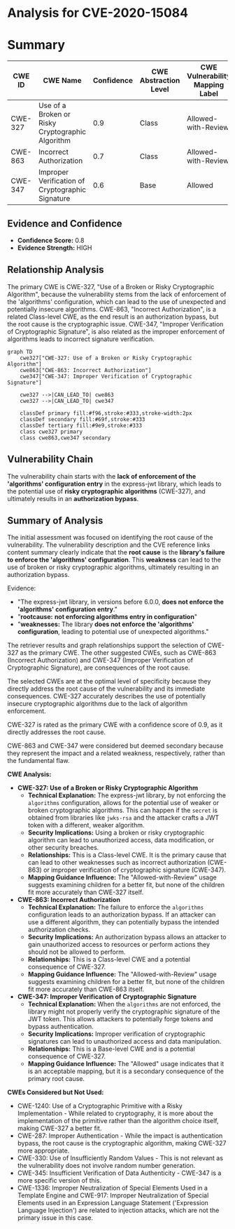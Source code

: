 # Analysis for CVE-2020-15084

# Summary
| CWE ID | CWE Name | Confidence | CWE Abstraction Level | CWE Vulnerability Mapping Label | CWE-Vulnerability Mapping Notes |
|---|---|---|---|---|---|
| CWE-327 | Use of a Broken or Risky Cryptographic Algorithm | 0.9 | Class | Allowed-with-Review | Primary CWE |
| CWE-863 | Incorrect Authorization | 0.7 | Class | Allowed-with-Review | Secondary Candidate |
| CWE-347 | Improper Verification of Cryptographic Signature | 0.6 | Base | Allowed | Secondary Candidate |

## Evidence and Confidence

*   **Confidence Score:** 0.8
*   **Evidence Strength:** HIGH

## Relationship Analysis
The primary CWE is CWE-327, "Use of a Broken or Risky Cryptographic Algorithm", because the vulnerability stems from the lack of enforcement of the 'algorithms' configuration, which can lead to the use of unexpected and potentially insecure algorithms. CWE-863, "Incorrect Authorization", is a related Class-level CWE, as the end result is an authorization bypass, but the root cause is the cryptographic issue. CWE-347, "Improper Verification of Cryptographic Signature", is also related as the improper enforcement of algorithms leads to incorrect signature verification.

```mermaid
graph TD
    cwe327["CWE-327: Use of a Broken or Risky Cryptographic Algorithm"]
    cwe863["CWE-863: Incorrect Authorization"]
    cwe347["CWE-347: Improper Verification of Cryptographic Signature"]
    
    cwe327 -->|CAN_LEAD_TO| cwe863
    cwe327 -->|CAN_LEAD_TO| cwe347
    
    classDef primary fill:#f96,stroke:#333,stroke-width:2px
    classDef secondary fill:#69f,stroke:#333
    classDef tertiary fill:#9e9,stroke:#333
    class cwe327 primary
    class cwe863,cwe347 secondary
```

## Vulnerability Chain
The vulnerability chain starts with the **lack of enforcement of the 'algorithms' configuration entry** in the express-jwt library, which leads to the potential use of **risky cryptographic algorithms** (CWE-327), and ultimately results in an **authorization bypass**.

## Summary of Analysis
The initial assessment was focused on identifying the root cause of the vulnerability. The vulnerability description and the CVE reference links content summary clearly indicate that the **root cause** is the **library's failure to enforce the 'algorithms' configuration**. This **weakness** can lead to the use of broken or risky cryptographic algorithms, ultimately resulting in an authorization bypass.

Evidence:
- "The express-jwt library, in versions before 6.0.0, **does not enforce the 'algorithms' configuration entry**."
- "**rootcause:** **not enforcing algorithms entry in configuration**"
- "**weaknesses:** The library **does not enforce the 'algorithms' configuration**, leading to potential use of unexpected algorithms."

The retriever results and graph relationships support the selection of CWE-327 as the primary CWE. The other suggested CWEs, such as CWE-863 (Incorrect Authorization) and CWE-347 (Improper Verification of Cryptographic Signature), are consequences of the root cause.

The selected CWEs are at the optimal level of specificity because they directly address the root cause of the vulnerability and its immediate consequences. CWE-327 accurately describes the use of potentially insecure cryptographic algorithms due to the lack of algorithm enforcement.

CWE-327 is rated as the primary CWE with a confidence score of 0.9, as it directly addresses the root cause.

CWE-863 and CWE-347 were considered but deemed secondary because they represent the impact and a related weakness, respectively, rather than the fundamental flaw.

**CWE Analysis:**

*   **CWE-327: Use of a Broken or Risky Cryptographic Algorithm**
    *   **Technical Explanation:** The express-jwt library, by not enforcing the `algorithms` configuration, allows for the potential use of weaker or broken cryptographic algorithms. This can happen if the `secret` is obtained from libraries like `jwks-rsa` and the attacker crafts a JWT token with a different, weaker algorithm.
    *   **Security Implications:** Using a broken or risky cryptographic algorithm can lead to unauthorized access, data modification, or other security breaches.
    *   **Relationships:** This is a Class-level CWE. It is the primary cause that can lead to other weaknesses such as incorrect authorization (CWE-863) or improper verification of cryptographic signature (CWE-347).
    *   **Mapping Guidance Influence:** The "Allowed-with-Review" usage suggests examining children for a better fit, but none of the children fit more accurately than CWE-327 itself.
*   **CWE-863: Incorrect Authorization**
    *   **Technical Explanation:** The failure to enforce the `algorithms` configuration leads to an authorization bypass. If an attacker can use a different algorithm, they can potentially bypass the intended authorization checks.
    *   **Security Implications:** An authorization bypass allows an attacker to gain unauthorized access to resources or perform actions they should not be allowed to perform.
    *   **Relationships:** This is a Class-level CWE and a potential consequence of CWE-327.
    *   **Mapping Guidance Influence:** The "Allowed-with-Review" usage suggests examining children for a better fit, but none of the children fit more accurately than CWE-863 itself.
*   **CWE-347: Improper Verification of Cryptographic Signature**
    *   **Technical Explanation:** When the `algorithms` are not enforced, the library might not properly verify the cryptographic signature of the JWT token. This allows attackers to potentially forge tokens and bypass authentication.
    *   **Security Implications:** Improper verification of cryptographic signatures can lead to unauthorized access and data manipulation.
    *   **Relationships:** This is a Base-level CWE and is a potential consequence of CWE-327.
    *   **Mapping Guidance Influence:** The "Allowed" usage indicates that it is an acceptable mapping, but it is a secondary consequence of the primary root cause.

**CWEs Considered but Not Used:**

*   CWE-1240: Use of a Cryptographic Primitive with a Risky Implementation - While related to cryptography, it is more about the implementation of the primitive rather than the algorithm choice itself, making CWE-327 a better fit.
*   CWE-287: Improper Authentication - While the impact is authentication bypass, the root cause is the cryptographic algorithm, making CWE-327 more appropriate.
*   CWE-330: Use of Insufficiently Random Values - This is not relevant as the vulnerability does not involve random number generation.
*   CWE-345: Insufficient Verification of Data Authenticity - CWE-347 is a more specific version of this.
*   CWE-1336: Improper Neutralization of Special Elements Used in a Template Engine and CWE-917: Improper Neutralization of Special Elements used in an Expression Language Statement ('Expression Language Injection') are related to injection attacks, which are not the primary issue in this case.